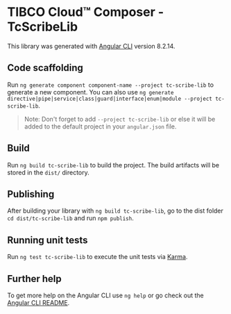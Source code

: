 # TIBCO Cloud™ Composer - TcScribeLib

This library was generated with [Angular CLI](https://github.com/angular/angular-cli) version 8.2.14.

## Code scaffolding

Run `ng generate component component-name --project tc-scribe-lib` to generate a new component. You can also use `ng generate directive|pipe|service|class|guard|interface|enum|module --project tc-scribe-lib`.
> Note: Don't forget to add `--project tc-scribe-lib` or else it will be added to the default project in your `angular.json` file. 

## Build

Run `ng build tc-scribe-lib` to build the project. The build artifacts will be stored in the `dist/` directory.

## Publishing

After building your library with `ng build tc-scribe-lib`, go to the dist folder `cd dist/tc-scribe-lib` and run `npm publish`.

## Running unit tests

Run `ng test tc-scribe-lib` to execute the unit tests via [Karma](https://karma-runner.github.io).

## Further help

To get more help on the Angular CLI use `ng help` or go check out the [Angular CLI README](https://github.com/angular/angular-cli/blob/master/README.md).
